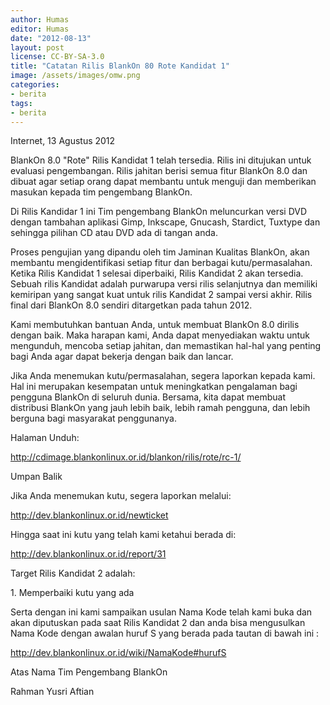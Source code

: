 ```yaml
---
author: Humas
editor: Humas
date: "2012-08-13"
layout: post
license: CC-BY-SA-3.0
title: "Catatan Rilis BlankOn 80 Rote Kandidat 1"
image: /assets/images/omw.png
categories:
- berita
tags:
- berita
---
```


Internet, 13 Agustus 2012

  

BlankOn 8.0 "Rote" Rilis Kandidat 1 telah tersedia. Rilis ini ditujukan untuk
evaluasi pengembangan. Rilis jahitan berisi semua fitur BlankOn 8.0 dan dibuat
agar setiap orang dapat membantu untuk menguji dan memberikan masukan kepada
tim pengembang BlankOn.

Di Rilis Kandidar 1 ini Tim pengembang BlankOn meluncurkan versi DVD dengan
tambahan aplikasi Gimp, Inkscape, Gnucash, Stardict, Tuxtype dan sehingga
pilihan CD atau DVD ada di tangan anda.

Proses pengujian yang dipandu oleh tim Jaminan Kualitas BlankOn, akan membantu
mengidentifikasi setiap fitur dan berbagai kutu/permasalahan. Ketika Rilis
Kandidat 1 selesai diperbaiki, Rilis Kandidat 2 akan tersedia. Sebuah rilis
Kandidat adalah purwarupa versi rilis selanjutnya dan memiliki kemiripan yang
sangat kuat untuk rilis Kandidat 2 sampai versi akhir. Rilis final dari
BlankOn 8.0 sendiri ditargetkan pada tahun 2012.

Kami membutuhkan bantuan Anda, untuk membuat BlankOn 8.0 dirilis dengan baik.
Maka harapan kami, Anda dapat menyediakan waktu untuk mengunduh, mencoba
setiap jahitan, dan memastikan hal-hal yang penting bagi Anda agar dapat
bekerja dengan baik dan lancar.

Jika Anda menemukan kutu/permasalahan, segera laporkan kepada kami. Hal ini
merupakan kesempatan untuk meningkatkan pengalaman bagi pengguna BlankOn di
seluruh dunia. Bersama, kita dapat membuat distribusi BlankOn yang jauh lebih
baik, lebih ramah pengguna, dan lebih berguna bagi masyarakat penggunanya.

  

Halaman Unduh:

<http://cdimage.blankonlinux.or.id/blankon/rilis/rote/rc-1/>

Umpan Balik

Jika Anda menemukan kutu, segera laporkan melalui:

<http://dev.blankonlinux.or.id/newticket>

Hingga saat ini kutu yang telah kami ketahui berada di:

<http://dev.blankonlinux.or.id/report/31>



Target Rilis Kandidat 2 adalah:

1\. Memperbaiki kutu yang ada

  

Serta dengan ini kami sampaikan usulan Nama Kode telah kami buka dan akan
diputuskan pada saat Rilis Kandidat 2 dan anda bisa mengusulkan Nama Kode
dengan awalan huruf S yang berada pada tautan di bawah ini :

<http://dev.blankonlinux.or.id/wiki/NamaKode#hurufS>



  

Atas Nama Tim Pengembang BlankOn



  

Rahman Yusri Aftian


    